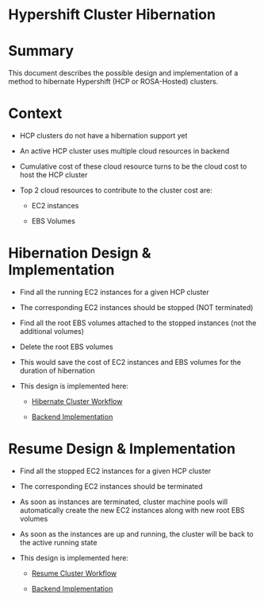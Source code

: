 # Hypershift Cluster Hibernation



# Summary

This document describes the possible design and implementation of a method to hibernate Hypershift (HCP or ROSA-Hosted) clusters.


# Context

- HCP clusters do not have a hibernation support yet

- An active HCP cluster uses multiple cloud resources in backend

- Cumulative cost of these cloud resource turns to be the cloud cost to host the HCP cluster

- Top 2 cloud resources to contribute to the cluster cost are:

  - EC2 instances

  - EBS Volumes




# Hibernation Design & Implementation

- Find all the running EC2 instances for a given HCP cluster

- The corresponding EC2 instances should be stopped (NOT terminated)

- Find all the root EBS volumes attached to the stopped instances (not the additional volumes)

- Delete the root EBS volumes

- This would save the cost of EC2 instances and EBS volumes for the duration of hibernation

- This design is implemented here:

  - [Hibernate Cluster Workflow](https://github.com/red-hat-data-services/Cloud-Cost-Optimization/actions/workflows/hibernate_cluster.yaml)

  - [Backend Implementation](https://github.com/red-hat-data-services/Cloud-Cost-Optimization/blob/main/src/hibernate_cluster.py)


# Resume Design & Implementation

- Find all the stopped EC2 instances for a given HCP cluster

- The corresponding EC2 instances should be terminated

- As soon as instances are terminated, cluster machine pools will automatically create the new EC2 instances along with new root EBS volumes

- As soon as the instances are up and running, the cluster will be back to the active running state

- This design is implemented here:

  - [Resume Cluster Workflow](https://github.com/red-hat-data-services/Cloud-Cost-Optimization/actions/workflows/resume_cluster.yaml)

  - [Backend Implementation](https://github.com/red-hat-data-services/Cloud-Cost-Optimization/blob/main/src/resume_cluster.py)
